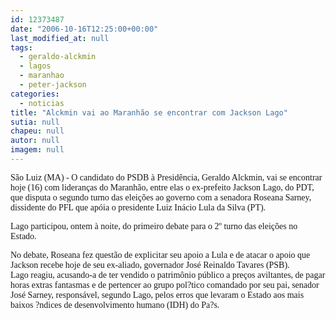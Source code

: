 ```yaml
---
id: 12373487
date: "2006-10-16T12:25:00+00:00"
last_modified_at: null
tags:
  - geraldo-alckmin
  - lagos
  - maranhao
  - peter-jackson
categories:
  - noticias
title: "Alckmin vai ao Maranhão se encontrar com Jackson Lago"
sutia: null
chapeu: null
autor: null
imagem: null
---
```

<p><P><FONT face=Verdana>São Luiz (MA) - O candidato do PSDB à Presidência, Geraldo Alckmin, vai se encontrar hoje (16) com lideranças do Maranhão, entre elas o ex-prefeito Jackson Lago, do PDT, que disputa o segundo turno das eleições ao governo com a senadora Roseana Sarney, dissidente do PFL que apóia o presidente Luiz Inácio Lula da Silva (PT).</FONT></P></p>
<p><P><FONT face=Verdana>Lago participou, ontem à noite, do primeiro debate para o 2º turno das eleições no Estado.</FONT></P></p>
<p><P><FONT face=Verdana>No debate, Roseana fez questão de explicitar seu apoio a Lula e de atacar o apoio que Jackson recebe hoje de seu ex-aliado, governador José Reinaldo Tavares (PSB). <BR>Lago reagiu, acusando-a de ter vendido o patrimônio público a preços aviltantes, de pagar horas extras fantasmas e de pertencer ao grupo pol?tico comandado por seu pai, senador José Sarney, responsável, segundo Lago, pelos erros que levaram o Estado aos mais baixos ?ndices de desenvolvimento humano (IDH) do Pa?s.</FONT></P> </p>
